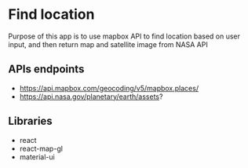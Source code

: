 # Find location

Purpose of this app is to use mapbox API to find location based on user input, and then return map and satellite image from NASA API

## APIs endpoints

- https://api.mapbox.com/geocoding/v5/mapbox.places/
- https://api.nasa.gov/planetary/earth/assets?

## Libraries

- react
- react-map-gl
- material-ui
